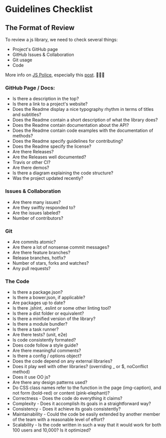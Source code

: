 # Guidelines Checklist

## The Format of Review

To review a js library, we need to check several things:

- Project's GitHub page
- GitHub Issues & Collaboration
- Git usage
- Code

More info on [JS Police](http://jspolice.com), especially this [post](http://jspolice.com/post/13-secrets-to-coding-awesome-js-plugins-not-like-a-jerk/). :tada::tada::tada:

### GitHub Page / Docs:

- Is there a description in the top?
- Is there a link to a project's website?
- Does the Readme display a nice typography rhythm in terms of titles and subtitles?
- Does the Readme contain a short description of what the library does?
- Does the Readme contain documentation about the API?
- Does the Readme contain code examples with the documentation of methods?
- Does the Readme specify guidelines for contributing?
- Does the Readme specify the license?
- Are there Releases?
- Are the Releases well documented?
- Travis or other CI?
- Are there demos?
- Is there a diagram explaining the code structure?
- Was the project updated recently?

### Issues & Collaboration

- Are there many issues?
- Are they swiftly responded to?
- Are the issues labeled?
- Number of contributors?

### Git

- Are commits atomic?
- Are there a lot of nonsense commit messages?
- Are there feature branches?
- Release branches, hotfix?
- Number of stars, forks and watches?
- Any pull requests?

### The Code

- Is there a package.json?
- Is there a bower.json, if applicable?
- Are packages up to date?
- Is there .jshint, .eslint or some other linting tool?
- Is there a dist folder or equivalent?
- Is there a minified version of the library?
- Is there a module bundler?
- Is there a task runner?
- Are there tests? (unit, e2e)
- Is code consistently formated?
- Does code follow a style guide?
- Are there meaningful comments?
- Is there a config / options object?
- Does the code depend on any external libraries?
- Does it play well with other libraries? (overriding _ or $, noConflict method)
- Does it use OO js?
- Are there any design patterns used?
- Do CSS class names refer to the function in the page (img-caption), and not form (bold-red) or content (pink-elephant)?
- Correctness - Does the code do everything it claims?
- Complexity - Does it accomplish its goals in a straightforward way?
- Consistency - Does it achieve its goals consistently?
- Maintainability - Could the code be easily extended by another member of the team with a reasonable level of effort?
- Scalability - Is the code written in such a way that it would work for both 100 users and 10,000? Is it optimized?